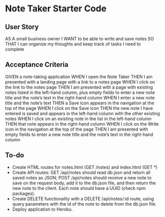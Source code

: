 # Note Taker Starter Code

## User Story

AS A small business owner
I WANT to be able to write and save notes
SO THAT I can organize my thoughts and keep track of tasks I need to complete

## Acceptance Criteria

GIVEN a note-taking application
WHEN I open the Note Taker
THEN I am presented with a landing page with a link to a notes page
WHEN I click on the link to the notes page
THEN I am presented with a page with existing notes listed in the left-hand column, plus empty fields to enter a new note title and the note’s text in the right-hand column
WHEN I enter a new note title and the note’s text
THEN a Save icon appears in the navigation at the top of the page
WHEN I click on the Save icon
THEN the new note I have entered is saved and appears in the left-hand column with the other existing notes
WHEN I click on an existing note in the list in the left-hand column
THEN that note appears in the right-hand column
WHEN I click on the Write icon in the navigation at the top of the page
THEN I am presented with empty fields to enter a new note title and the note’s text in the right-hand column

## To-do

- Create HTML routes for notes.html (GET /notes) and index.html (GET \*)
- Create API routes: GET /api/notes should read db.json and return all saved notes as JSON; POST /api/notes should receive a new note to save on the request body, add it to the db.json file, and then return the new note to the client. Each note should have a UUID (check npm packages).
- Create DELETE functionality with a DELETE /api/notes/:id route, using query parameters with the id of the note to delete from the db.json file.
- Deploy application to Heroku.
